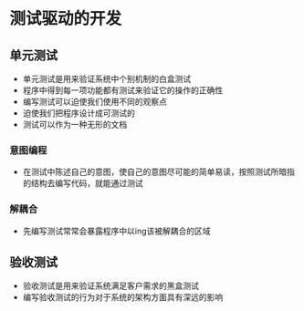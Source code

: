 # 测试驱动的开发

## 单元测试

- 单元测试是用来验证系统中个别机制的白盒测试
- 程序中得到每一项功能都有测试来验证它的操作的正确性
- 编写测试可以迫使我们使用不同的观察点
- 迫使我们把程序设计成可测试的
- 测试可以作为一种无形的文档

### 意图编程

- 在测试中陈述自己的意图，使自己的意图尽可能的简单易读，按照测试所暗指的结构去编写代码，就能通过测试

### 解耦合

- 先编写测试常常会暴露程序中以ing该被解耦合的区域

## 验收测试

- 验收测试是用来验证系统满足客户需求的黑盒测试
- 编写验收测试的行为对于系统的架构方面具有深远的影响

